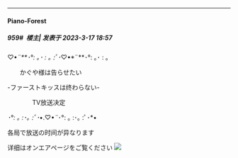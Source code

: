 
*****

####  Piano-Forest  
##### 959#         楼主| 发表于 2023-3-17 18:57

♡•*¨**･°: ｡･ : ｡ :ﾟ･*♡•*¨**･°: ｡･ : ｡

　　かぐや様は告らせたい

-ファーストキッスは终わらない-

　　　　TV放送决定

*･°: ｡ :･｡ :ﾟ･*•.♡•*¨*･°: ｡ :･｡ :ﾟ･*•

各局で放送の时间が异なります

详细はオンエアページをご覧ください
<img src="https://p.sda1.dev/10/b221b106a701ed014361dfee815fcc3b/20230317_185617.jpg" referrerpolicy="no-referrer">

